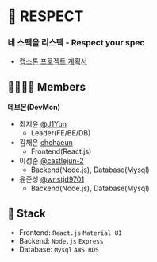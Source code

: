 # 👊 RESPECT
### 네 스펙을 리스펙 - Respect your spec
- [캡스톤 프로젝트 계획서](./.github/report.pdf)

## 👨‍👩‍👧‍👦 Members
**데브몬(DevMon)**
- 최지윤 [@J1Yun](https://github.com/J1Yun)
  - Leader(FE/BE/DB)
- 김채은 [chchaeun](https://github.com/chchaeun)
  - Frontend(React.js)
- 이성준 [@castlejun-2](https://github.com/castlejun-2)
  - Backend(Node.js), Database(Mysql)
- 윤준성 [@wnstjd9701](https://github.com/wnstjd9701)
  - Backend(Node.js), Database(Mysql)

## 🔧 Stack
- Frontend: `React.js` `Material UI`
- Backend: `Node.js` `Express`
- Database: `Mysql` `AWS RDS`
